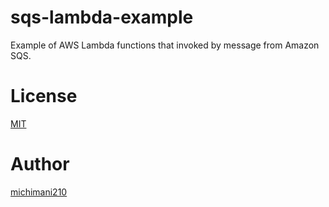 sqs-lambda-example
===

Example of AWS Lambda functions that invoked by message from Amazon SQS.

# License

[MIT](https://github.com/michimani/sqs-lambda-example/blob/main/LICENSE)

# Author

[michimani210](https://twitter.com/michimani210)